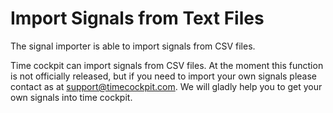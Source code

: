 # Import Signals from Text Files	

The signal importer is able to import signals from CSV files.

Time cockpit can import signals from CSV files. At the moment this function is not officially released, but if you need to import your own signals please contact as at [support@timecockpit.com](mailto:support@timecockpit.com). We will gladly help you to get your own signals into time cockpit.
